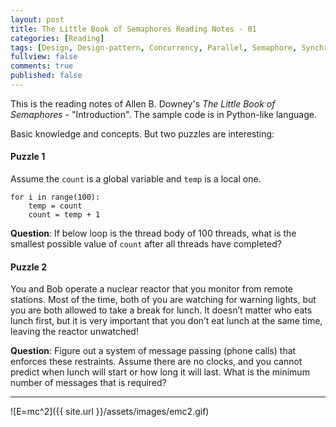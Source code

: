 ```yaml
---
layout: post
title: The Little Book of Semaphores Reading Notes - 01
categories: [Reading]
tags: [Design, Design-pattern, Concurrency, Parallel, Semaphore, Synchronization]
fullview: false
comments: true
published: false
---
```


This is the reading notes of Allen B. Downey's *The Little Book of Semaphores* - "Introduction". The sample code is in Python-like language.

Basic knowledge and concepts. But two puzzles are interesting:

#### Puzzle 1
Assume the `count` is a global variable and `temp` is a local one. 

```
for i in range(100):
    temp = count
    count = temp + 1
```
**Question**: If below loop is the thread body of 100 threads, what is the smallest possible value of `count` after all threads have completed?

#### Puzzle 2
You and Bob operate a nuclear reactor that you monitor from remote stations. Most of the time, both of you are watching for
warning lights, but you are both allowed to take a break for lunch. It doesn’t matter who eats lunch first, but it is very important that you don’t eat lunch at the same time, leaving the reactor unwatched!

**Question**: Figure out a system of message passing (phone calls) that enforces these restraints. Assume there are no clocks, and you cannot predict when lunch will start or how long it will last. What is the minimum number of messages that is required?

---
![E=mc^2]({{ site.url }}/assets/images/emc2.gif)
